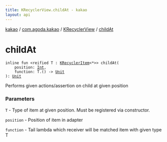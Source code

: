 ```yaml
---
title: KRecyclerView.childAt - kakao
layout: api
---
```


<div class='api-docs-breadcrumbs'><a href="../../index.html">kakao</a> / <a href="../index.html">com.agoda.kakao</a> / <a href="index.html">KRecyclerView</a> / <a href=".">childAt</a></div>

# childAt

<div class="signature"><code><span class="keyword">inline</span> <span class="keyword">fun </span><span class="symbol">&lt;</span><span class="keyword">reified</span>&nbsp;<span class="identifier">T</span>&nbsp;<span class="symbol">:</span>&nbsp;<a href="../-k-recycler-item/index.html"><span class="identifier">KRecyclerItem</span></a><span class="symbol">&lt;</span><span class="identifier">*</span><span class="symbol">&gt;</span><span class="symbol">&gt;</span> <span class="identifier">childAt</span><span class="symbol">(</span><br/>&nbsp;&nbsp;&nbsp;&nbsp;<span class="parameterName" id="com.agoda.kakao.KRecyclerView$childAt(kotlin.Int, kotlin.Function1((com.agoda.kakao.KRecyclerView.childAt.T, kotlin.Unit)))/position">position</span><span class="symbol">:</span>&nbsp;<a href="https://kotlinlang.org/api/latest/jvm/stdlib/kotlin/-int/index.html"><span class="identifier">Int</span></a><span class="symbol">, </span><br/>&nbsp;&nbsp;&nbsp;&nbsp;<span class="parameterName" id="com.agoda.kakao.KRecyclerView$childAt(kotlin.Int, kotlin.Function1((com.agoda.kakao.KRecyclerView.childAt.T, kotlin.Unit)))/function">function</span><span class="symbol">:</span>&nbsp;<span class="identifier">T</span><span class="symbol">.</span><span class="symbol">(</span><span class="symbol">)</span>&nbsp;<span class="symbol">-&gt;</span>&nbsp;<a href="https://kotlinlang.org/api/latest/jvm/stdlib/kotlin/-unit/index.html"><span class="identifier">Unit</span></a><br/><span class="symbol">)</span><span class="symbol">: </span><a href="https://kotlinlang.org/api/latest/jvm/stdlib/kotlin/-unit/index.html"><span class="identifier">Unit</span></a></code></div>

Performs given actions/assertion on child at given position

### Parameters

<code>T</code> - Type of item at given position. Must be registered via constructor.

<code>position</code> - Position of item in adapter

<code>function</code> - Tail lambda which receiver will be matched item with given type T